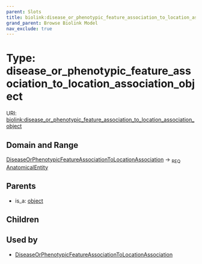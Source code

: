 ```yaml
---
parent: Slots
title: biolink:disease_or_phenotypic_feature_association_to_location_association_object
grand_parent: Browse Biolink Model
nav_exclude: true
---
```


# Type: disease_or_phenotypic_feature_association_to_location_association_object




URI: [biolink:disease_or_phenotypic_feature_association_to_location_association_object](https://w3id.org/biolink/vocab/disease_or_phenotypic_feature_association_to_location_association_object)

## Domain and Range

[DiseaseOrPhenotypicFeatureAssociationToLocationAssociation](DiseaseOrPhenotypicFeatureAssociationToLocationAssociation.md) ->  <sub>REQ</sub> [AnatomicalEntity](AnatomicalEntity.md)

## Parents

 *  is_a: [object](object.md)

## Children


## Used by

 * [DiseaseOrPhenotypicFeatureAssociationToLocationAssociation](DiseaseOrPhenotypicFeatureAssociationToLocationAssociation.md)
